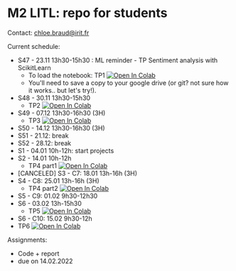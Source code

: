 # M2 LITL: repo for students

Contact: chloe.braud@irit.fr

Current schedule:
* S47 - 23.11 13h30-15h30 : ML reminder - TP Sentiment analysis with ScikitLearn
  * To load the notebook: TP1 [![Open In Colab](https://colab.research.google.com/assets/colab-badge.svg)](https://colab.research.google.com/github/chloebt/m2-litl-students/blob/main/notebooks/TP1_masterLiTL_2122.ipynb) 
  * You'll need to save a copy to your google drive (or git? not sure how it works.. but let's try!).
* S48 - 30.11 13h30-15h30  
  * TP2 [![Open In Colab](https://colab.research.google.com/assets/colab-badge.svg)](https://colab.research.google.com/github/chloebt/m2-litl-students/blob/main/notebooks/TP2_masterLiTL_2122.ipynb)   
* S49 - 07.12 13h30-16h30 (3H) 
  * TP3 [![Open In Colab](https://colab.research.google.com/assets/colab-badge.svg)](https://colab.research.google.com/github/chloebt/m2-litl-students/blob/main/notebooks/TP3_masterLiTL_2122.ipynb)  
* S50 - 14.12 13h30-16h30 (3H)
* S51 - 21.12: break
* S52 - 28.12: break
* S1 - 04.01  10h-12h: start projects
* S2 - 14.01  10h-12h  
  *  TP4 part1 [![Open In Colab](https://colab.research.google.com/assets/colab-badge.svg)](https://colab.research.google.com/github/chloebt/m2-litl-students/blob/main/notebooks/TP4_PART1_masterLiTL_2122.ipynb)   
* [CANCELED] S3 - C7:   18.01  13h-16h (3H)
* S4 - C8:   25.01  13h-16h (3H) 
  * TP4 part2 [![Open In Colab](https://colab.research.google.com/assets/colab-badge.svg)](https://colab.research.google.com/github/chloebt/m2-litl-students/blob/main/notebooks/TP4_PART2_masterLiTL_2122.ipynb)  
* S5 - C9:   01.02  9h30-12h30
* S6 - 03.02 13h-15h30
  * TP5 [![Open In Colab](https://colab.research.google.com/assets/colab-badge.svg)](https://colab.research.google.com/github/chloebt/m2-litl-students/blob/main/notebooks/TP5_masterLiTL_2122.ipynb)    
* S6 - C10: 15.02  9h30-12h
 *  TP6 [![Open In Colab](https://colab.research.google.com/assets/colab-badge.svg)](https://colab.research.google.com/github/chloebt/m2-litl-students/blob/main/notebooks/TP6_masterLiTL_2122.ipynb)     

Assignments: 
* Code + report 
* due on 14.02.2022 

